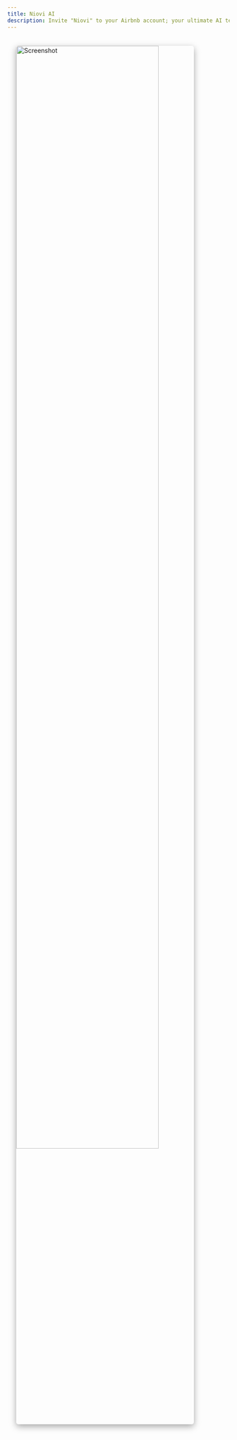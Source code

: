 ```yaml
---
title: Niovi AI
description: Invite "Niovi" to your Airbnb account; your ultimate AI team member!
---
```

<img src="/docs/media/Screenshot 2024-05-21 at 3.39.24 PM.png" alt="Screenshot" style="margin: 20px; width: 80%; border-radius: 5px; box-shadow: rgba(0, 0, 0, 0.35) 0px 5px 15px;">